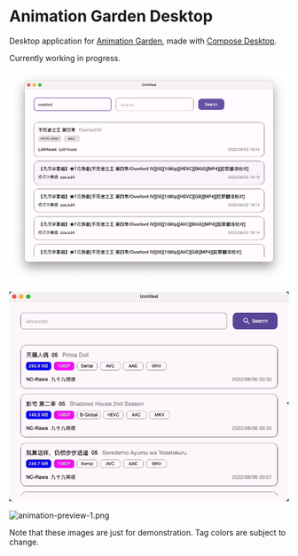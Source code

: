 # Animation Garden Desktop

Desktop application for [Animation Garden](http://www.dmhy.org/), made
with [Compose Desktop](https://www.jetbrains.com/lp/compose-desktop/).

Currently working in progress.

![](.README_images/d7bd24ca.png)

![animation-preview-1.png](.README_images/animation-preview-1.gif)

![animation-preview-1.png](.README_images/animation-preview-2.gif)

Note that these images are just for demonstration. Tag colors are subject to change.